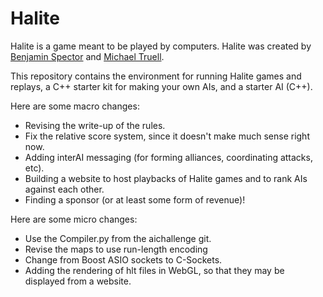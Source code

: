 # Halite

Halite is a game meant to be played by computers. Halite was created by [Benjamin Spector](https://github.com/Sydriax "Benjamin Spector") and [Michael Truell](https://github.com/truell20 "Michael Truell").

This repository contains the environment for running Halite games and replays, a C++ starter kit for making your own AIs, and a starter AI (C++).

Here are some macro changes:
 - Revising the write-up of the rules.
 - Fix the relative score system, since it doesn't make much sense right now.
 - Adding interAI messaging (for forming alliances, coordinating attacks, etc).
 - Building a website to host playbacks of Halite games and to rank AIs against each other.
 - Finding a sponsor (or at least some form of revenue)!

Here are some micro changes:
 - Use the Compiler.py from the aichallenge git.
 - Revise the maps to use run-length encoding
 - Change from Boost ASIO sockets to C-Sockets.
 - Adding the rendering of hlt files in WebGL, so that they may be displayed from a website.
